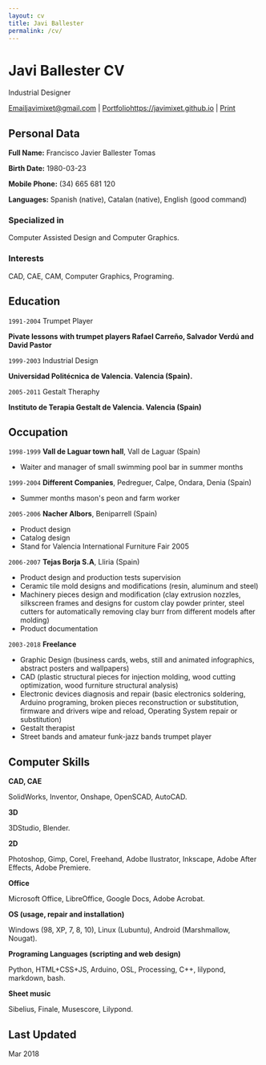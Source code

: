```yaml
---
layout: cv
title: Javi Ballester
permalink: /cv/
---
```


Javi Ballester CV
=================

Industrial Designer

<div id="webaddress">
<a class="screen" href="mailto:javimixet@gmail.com">Email</a><a class="printi" href="mailto:javimixet@gmail.com">javimixet@gmail.com</a> | <a class="screen" href="{{ site.baseurl }}/">Portfolio</a><a class="printi" href="{{ site.baseurl }}/">https://javimixet.github.io</a><span class="screen"> | </span><a class="screen" href="javascript:window.print()">Print</a>
</div>


## Personal Data

__Full Name:__ Francisco Javier Ballester Tomas

__Birth Date:__ 1980-03-23

__Mobile Phone:__ (34) 665 681 120

__Languages:__ Spanish (native), Catalan (native), English (good command)
 

### Specialized in

Computer Assisted Design and Computer Graphics.


### Interests

CAD, CAE, CAM, Computer Graphics, Programing.


## Education

`1991-2004`
Trumpet Player

__Pivate lessons with trumpet players Rafael Carreño, Salvador Verdú and David Pastor__

`1999-2003`
Industrial Design

__Universidad Politécnica de Valencia. Valencia (Spain).__

`2005-2011`
Gestalt Theraphy

__Instituto de Terapia Gestalt de Valencia. Valencia (Spain)__


## Occupation

`1998-1999`
__Vall de Laguar town hall__, Vall de Laguar (Spain)

- Waiter and manager of small swimming pool bar in summer months 

`1999-2004`
__Different Companies__, Pedreguer, Calpe, Ondara, Denia (Spain)

- Summer months mason's peon and farm worker

`2005-2006`
__Nacher Albors__, Beniparrell (Spain)

- Product design
- Catalog design
- Stand for Valencia International Furniture Fair 2005

`2006-2007`
__Tejas Borja S.A__, Lliria (Spain)

- Product design and production tests supervision
- Ceramic tile mold designs and modifications (resin, aluminum and steel)
- Machinery pieces design and modification (clay extrusion nozzles, silkscreen frames and designs for custom clay powder printer, steel cutters for automatically removing clay burr from different models after molding)
- Product documentation

`2003-2018`
__Freelance__

- Graphic Design (business cards, webs, still and animated infographics, abstract posters and wallpapers)
- CAD (plastic structural pieces for injection molding, wood cutting optimization, wood furniture structural analysis)
- Electronic devices diagnosis and repair (basic electronics soldering, Arduino programing, broken pieces reconstruction or substitution, firmware and drivers wipe and reload, Operating System repair or substitution)
- Gestalt therapist
- Street bands and amateur funk-jazz bands trumpet player

## Computer Skills

__CAD, CAE__

SolidWorks, Inventor, Onshape, OpenSCAD, AutoCAD.

__3D__

3DStudio, Blender.

__2D__
 
Photoshop, Gimp, Corel, Freehand, Adobe Ilustrator, Inkscape, Adobe After Effects, Adobe Premiere.

__Office__
 
Microsoft Office, LibreOffice, Google Docs, Adobe Acrobat.

__OS (usage, repair and installation)__
 
Windows (98, XP, 7, 8, 10), Linux (Lubuntu), Android (Marshmallow, Nougat).

__Programing Languages (scripting and web design)__
 
Python, HTML+CSS+JS, Arduino, OSL, Processing, C++, lilypond, markdown, bash.

__Sheet music__

Sibelius, Finale, Musescore, Lilypond.


## Last Updated

Mar 2018